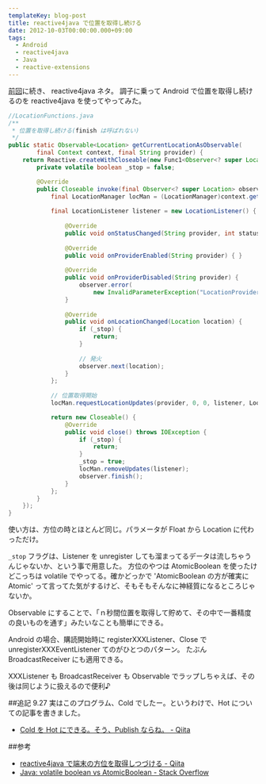 ```yaml
---
templateKey: blog-post
title: reactive4java で位置を取得し続ける
date: 2012-10-03T00:00:00.000+09:00
tags:
  - Android
  - reactive4java
  - Java
  - reactive-extensions
---
```

[前回](http://qiita.com/items/07762776102dbc84b1c7)に続き、 reactive4java ネタ。
調子に乗って Android で位置を取得し続けるのを reactive4java を使ってやってみた。

<!--more-->

```java
//LocationFunctions.java
/**
 * 位置を取得し続ける(finish は呼ばれない)
 */
public static Observable<Location> getCurrentLocationAsObservable(			
		final Context context, final String provider) {
	return Reactive.createWithCloseable(new Func1<Observer<? super Location>, Closeable>() {
		private volatile boolean _stop = false;

		@Override
		public Closeable invoke(final Observer<? super Location> observer) {
			final LocationManager locMan = (LocationManager)context.getSystemService(Context.LOCATION_SERVICE);
			
			final LocationListener listener = new LocationListener() {
				
				@Override
				public void onStatusChanged(String provider, int status, Bundle extras) { }
				
				@Override
				public void onProviderEnabled(String provider) { }
				
				@Override
				public void onProviderDisabled(String provider) {
					observer.error(
						new InvalidParameterException("LocationProvider disabled."));
				}
				
				@Override
				public void onLocationChanged(Location location) {
					if (_stop) {
						return;
					}
					
					// 発火
					observer.next(location);
				}
			};
			
			// 位置取得開始
			locMan.requestLocationUpdates(provider, 0, 0, listener, Looper.getMainLooper());

			return new Closeable() {
				@Override
				public void close() throws IOException {
					if (_stop) {
						return;
					}
					_stop = true;
					locMan.removeUpdates(listener);
					observer.finish();
				}
			};
		}
	});
}
```

使い方は、方位の時とほとんど同じ。パラメータが Float から Location に代わっただけ。

``_stop`` フラグは、Listener を unregister しても溜まってるデータは流しちゃうんじゃないか、という事で用意した。
方位のやつは AtomicBoolean を使ったけどこっちは volatile でやってる。確かどっかで 'AtomicBoolean の方が確実に Atomic' って言ってた気がするけど、そもそもそんなに神経質になるところじゃないか。

Observable にすることで、「ｎ秒間位置を取得して貯めて、その中で一番精度の良いものを通す」みたいなことも簡単にできる。

Android の場合、購読開始時に registerXXXListener、Close で unregisterXXXEventListener てのがひとつのパターン。
たぶん BroadcastReceiver にも適用できる。

XXXListener も BroadcastReceiver も Observable でラップしちゃえば、その後は同じように扱えるので便利♪

##追記 9.27
実はこのプログラム、Cold でしたー。というわけで、Hot についての記事を書きました。
* [Cold を Hot にできる。そう、Publish ならね。 - Qiita](http://qiita.com/items/3a7bda9d0fdcb9248800)

##参考
* [reactive4java で端末の方位を取得しつづける - Qiita](http://qiita.com/items/07762776102dbc84b1c7)
* [Java: volatile boolean vs AtomicBoolean - Stack Overflow](http://stackoverflow.com/questions/3786825/java-volatile-boolean-vs-atomicboolean)